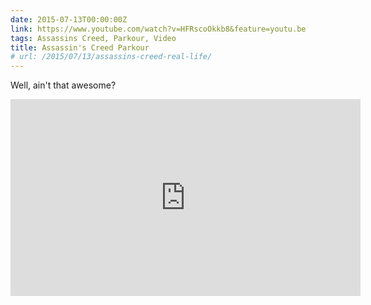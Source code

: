 ```yaml
---
date: 2015-07-13T00:00:00Z
link: https://www.youtube.com/watch?v=HFRscoOkkb8&feature=youtu.be
tags: Assassins Creed, Parkour, Video
title: Assassin's Creed Parkour
# url: /2015/07/13/assassins-creed-real-life/
---
```


Well, ain't that awesome?

<div class="video">

<iframe width="560" height="315" src="https://www.youtube.com/embed/HFRscoOkkb8" frameborder="0" allowfullscreen></iframe>
</div>